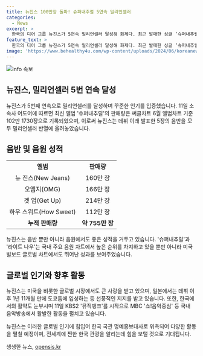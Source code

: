 ```yaml
---
title: 뉴진스 100만장 돌파! 슈퍼내추럴 5연속 밀리언셀러
categories:
  - News
excerpt: >
  한국의 디어 그룹 뉴진스가 5연속 밀리언셀러 달성해 화제다. 최근 발매한 싱글 ‘슈퍼내추럴’은 102만 장을 팔아 써클차트 6월 앨범차트 1위를 차지했고, 지난 7월부터 데뷔한 음반 5장이 모두 밀리언셀러에 올랐다. 특히 두 번째 EP ‘겟 업(Get Up)’은 214만 장 이상 팔렸고, 음원세도 글로벌에서 호평을 받고 있다. 이에 뉴진스는 한국관광 명예홍보대사로 위촉되었으며, 국내 음악방송에서 무대를 꾸미며 팬들을 찾아간다.
feature_text: >
  한국의 디어 그룹 뉴진스가 5연속 밀리언셀러 달성해 화제다. 최근 발매한 싱글 ‘슈퍼내추럴’은 102만 장을 팔아 써클차트 6월 앨범차트 1위를 차지했고, 지난 7월부터 데뷔한 음반 5장이 모두 밀리언셀러에 올랐다. 특히 두 번째 EP ‘겟 업(Get Up)’은 214만 장 이상 팔렸고, 음원세도 글로벌에서 호평을 받고 있다. 이에 뉴진스는 한국관광 명예홍보대사로 위촉되었으며, 국내 음악방송에서 무대를 꾸미며 팬들을 찾아간다.
image: 'https://www.behealthy4u.com/wp-content/uploads/2024/06/koreanews.jpg'
---
```


<p><img src="https://www.behealthy4u.com/wp-content/uploads/2024/06/koreanews.jpg" alt="info 속보" /></p>

<h2 data-ke-size="size26">뉴진스, 밀리언셀러 5번 연속 달성</h2>

<p data-ke-size="size16">뉴진스가 5번째 연속으로 밀리언셀러를 달성하며 꾸준한 인기를 입증했습니다. 11일 소속사 어도어에 따르면 최신 앨범 '슈퍼내추럴'의 판매량은 써클차트 6월 앨범차트 기준 102만 1730장으로 기록되었으며, 이로써 뉴진스는 데뷔 이래 발표한 5장의 음반을 모두 밀리언셀러 반열에 올려놓았습니다.</p>

<h2 data-ke-size="size26">음반 및 음원 성적</h2>

<table style="width: 100%;">
<tbody>
<tr>
<td style="text-align: center; height: 17px;"><b>앨범</b></td>
<td style="text-align: center; height: 17px;"><b>판매량</b></td>
</tr>
<tr>
<td style="text-align: center; height: 17px;">뉴 진스(New Jeans)</td>
<td style="text-align: center; height: 17px;">160만 장</td>
</tr>
<tr>
<td style="text-align: center; height: 17px;">오엠지(OMG)</td>
<td style="text-align: center; height: 17px;">166만 장</td>
</tr>
<tr>
<td style="text-align: center; height: 17px;">겟 업(Get Up)</td>
<td style="text-align: center; height: 17px;">214만 장</td>
</tr>
<tr>
<td style="text-align: center; height: 17px;">하우 스위트(How Sweet)</td>
<td style="text-align: center; height: 17px;">112만 장</td>
</tr>
<tr>
<td style="text-align: center; height: 17px;"><b>누적 판매량</b></td>
<td style="text-align: center; height: 17px;"><b>약 755만 장</b></td>
</tr>
</tbody>
</table>

<p data-ke-size="size16">뉴진스는 음반 뿐만 아니라 음원에서도 좋은 성적을 거두고 있습니다. '슈퍼내추럴'과 '라이트 나우'는 국내 주요 음원 차트에서 높은 순위를 차지하고 있을 뿐만 아니라 미국 빌보드 글로벌 차트에서도 뛰어난 성과를 보여주었습니다.</p>

<h2 data-ke-size="size26">글로벌 인기와 향후 활동</h2>

<p data-ke-size="size16">뉴진스는 미국을 비롯한 글로벌 시장에서도 큰 사랑을 받고 있으며, 일본에서는 데뷔 이후 1년 11개월 만에 도쿄돔에 입성하는 등 선풍적인 지지를 받고 있습니다. 또한, 한국에서의 활약도 눈부시며 11일 KBS2 '뮤직뱅크'를 시작으로 MBC '쇼!음악중심' 등 국내 음악방송에서 활발한 활동을 펼치고 있습니다.</p>

<p data-ke-size="size16">뉴진스는 이러한 글로벌 인기에 힘입어 한국 국관 명예홍보대사로 위촉되어 다양한 활동을 펼칠 예정이며, 전세계에 찐한 한국 관광을 알리는데 힘을 보탤 것으로 기대됩니다.</p>
생생한 뉴스, <a href="https://opensis.kr" rel="dofollow">opensis.kr</a>


